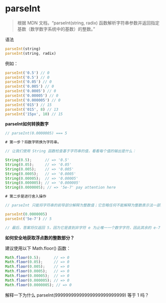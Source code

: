 # parseInt

> 根据 MDN 文档，“parseInt(string, radix) 函数解析字符串参数并返回指定基数（数学数字系统中的基数）的整数。”

语法

```js
parseInt(string)
parseInt(string, radix)
```

例如：

```js
parseInt('0.5') // 0
parseInt('0.5') // 0
parseInt('0.05') // 0
parseInt('0.005') // 0
parseInt('0.0005') // 0
parseInt('0.00005') // 0
parseInt('0.000005') // 0
parseInt('015') // 15
parseInt('015', 8) // 13
parseInt('15px', 10) // 15
```

**parseInt如何转换数字**

```js
// parseInt(0.0000005) === 5

# 第一步？将数字转换为字符串。

// 让我们使用 String 函数检查基于字符串的值，看看每个值的输出是什么：

String(0.5);      // => '0.5'
String(0.05);     // => '0.05'
String(0.005);    // => '0.005'
String(0.0005);   // => '0.0005' 
String(0.00005);  // => '0.00005'
String(0.000005); // => '0.000005'
String(0.0000005); // => '5e-7' pay attention here

# 第二步是进行舍入操作

// parseInt 只能将字符串的前导部分解释为整数值；它忽略任何不能解释为整数表示法一部分的代码单元，并且没有给出任何此类代码单元被忽略的指示。

parseInt(0.0000005)
parseInt('5e-7') // 5

// 最后，答案将仅返回 5，因为它是直到非字符 e 为止唯一一个数字字符，因此其余的 e-7 将被丢弃。”
```

**如何安全地获取浮点数的整数部分？**

建议使用以下 Math.floor() 函数：

```js
Math.floor(0.5);      // => 0
Math.floor(0.05);     // => 0
Math.floor(0.005);    // => 0
Math.floor(0.0005);   // => 0
Math.floor(0.00005);  // => 0
Math.floor(0.000005); // => 0
Math.floor(0.0000005); // => 0
```

解释一下为什么 parseInt(99999999999999999999999999) 等于 1 吗？

